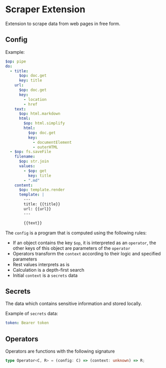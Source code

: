 # Scraper Extension

Extension to scrape data from web pages in free form.

## Config

Example:

```yaml
$op: pipe
do:
  - title:
      $op: doc.get
      key: title
    url:
      $op: doc.get
      key:
        - location
        - href
    text:
      $op: html.markdown
      html:
        $op: html.simplify
        html:
          $op: doc.get
          key:
            - documentElement
            - outerHTML
  - $op: fs.saveFile
    filename:
      $op: str.join
      values:
        - $op: get
          key: title
        - ".md"
    content:
      $op: template.render
      template: |
        ---
        title: {{title}}
        url: {{url}}
        ---

        {{text}}
```

The `config` is a program that is computed using the following rules:

- If an object contains the key `$op`, it is interpreted as an `operator`, the other keys of this object are parameters of the `operator`
- Operators transform the `context` according to their logic and specified parameters
- Rest values interprets as is
- Calculation is a depth-first search
- Initial `context` is a `secrets` data

## Secrets

The data which contains sensitive information and stored locally.

Example of `secrets` data:

```yaml
token: Bearer token
```

## Operators

Operators are functions with the following signature

```typescript
type Operator<C, R> = (config: C) => (context: unknown) => R;
```
